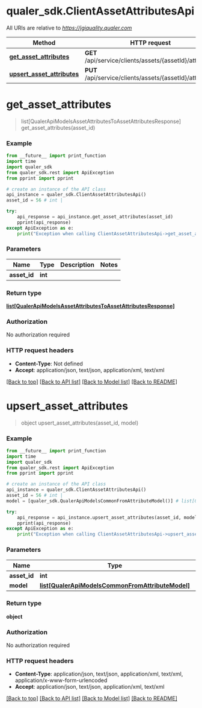 # qualer_sdk.ClientAssetAttributesApi

All URIs are relative to *https://jgiquality.qualer.com*

Method | HTTP request | Description
------------- | ------------- | -------------
[**get_asset_attributes**](ClientAssetAttributesApi.md#get_asset_attributes) | **GET** /api/service/clients/assets/{assetId}/attributes | 
[**upsert_asset_attributes**](ClientAssetAttributesApi.md#upsert_asset_attributes) | **PUT** /api/service/clients/assets/{assetId}/attributes | 


# **get_asset_attributes**
> list[QualerApiModelsAssetAttributesToAssetAttributesResponse] get_asset_attributes(asset_id)



### Example
```python
from __future__ import print_function
import time
import qualer_sdk
from qualer_sdk.rest import ApiException
from pprint import pprint

# create an instance of the API class
api_instance = qualer_sdk.ClientAssetAttributesApi()
asset_id = 56 # int | 

try:
    api_response = api_instance.get_asset_attributes(asset_id)
    pprint(api_response)
except ApiException as e:
    print("Exception when calling ClientAssetAttributesApi->get_asset_attributes: %s\n" % e)
```

### Parameters

Name | Type | Description  | Notes
------------- | ------------- | ------------- | -------------
 **asset_id** | **int**|  | 

### Return type

[**list[QualerApiModelsAssetAttributesToAssetAttributesResponse]**](QualerApiModelsAssetAttributesToAssetAttributesResponse.md)

### Authorization

No authorization required

### HTTP request headers

 - **Content-Type**: Not defined
 - **Accept**: application/json, text/json, application/xml, text/xml

[[Back to top]](#) [[Back to API list]](../README.md#documentation-for-api-endpoints) [[Back to Model list]](../README.md#documentation-for-models) [[Back to README]](../README.md)

# **upsert_asset_attributes**
> object upsert_asset_attributes(asset_id, model)



### Example
```python
from __future__ import print_function
import time
import qualer_sdk
from qualer_sdk.rest import ApiException
from pprint import pprint

# create an instance of the API class
api_instance = qualer_sdk.ClientAssetAttributesApi()
asset_id = 56 # int | 
model = [qualer_sdk.QualerApiModelsCommonFromAttributeModel()] # list[QualerApiModelsCommonFromAttributeModel] | 

try:
    api_response = api_instance.upsert_asset_attributes(asset_id, model)
    pprint(api_response)
except ApiException as e:
    print("Exception when calling ClientAssetAttributesApi->upsert_asset_attributes: %s\n" % e)
```

### Parameters

Name | Type | Description  | Notes
------------- | ------------- | ------------- | -------------
 **asset_id** | **int**|  | 
 **model** | [**list[QualerApiModelsCommonFromAttributeModel]**](QualerApiModelsCommonFromAttributeModel.md)|  | 

### Return type

**object**

### Authorization

No authorization required

### HTTP request headers

 - **Content-Type**: application/json, text/json, application/xml, text/xml, application/x-www-form-urlencoded
 - **Accept**: application/json, text/json, application/xml, text/xml

[[Back to top]](#) [[Back to API list]](../README.md#documentation-for-api-endpoints) [[Back to Model list]](../README.md#documentation-for-models) [[Back to README]](../README.md)

